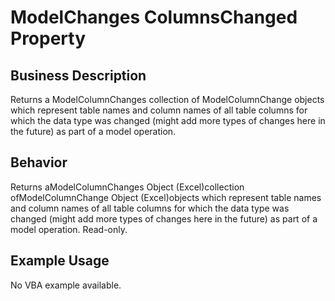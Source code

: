 # ModelChanges ColumnsChanged Property

## Business Description
Returns a ModelColumnChanges collection of ModelColumnChange objects which represent table names and column names of all table columns for which the data type was changed (might add more types of changes here in the future) as part of a model operation.

## Behavior
Returns aModelColumnChanges Object (Excel)collection ofModelColumnChange Object (Excel)objects which represent table names and column names of all table columns for which the data type was changed (might add more types of changes here in the future) as part of a model operation. Read-only.

## Example Usage
No VBA example available.